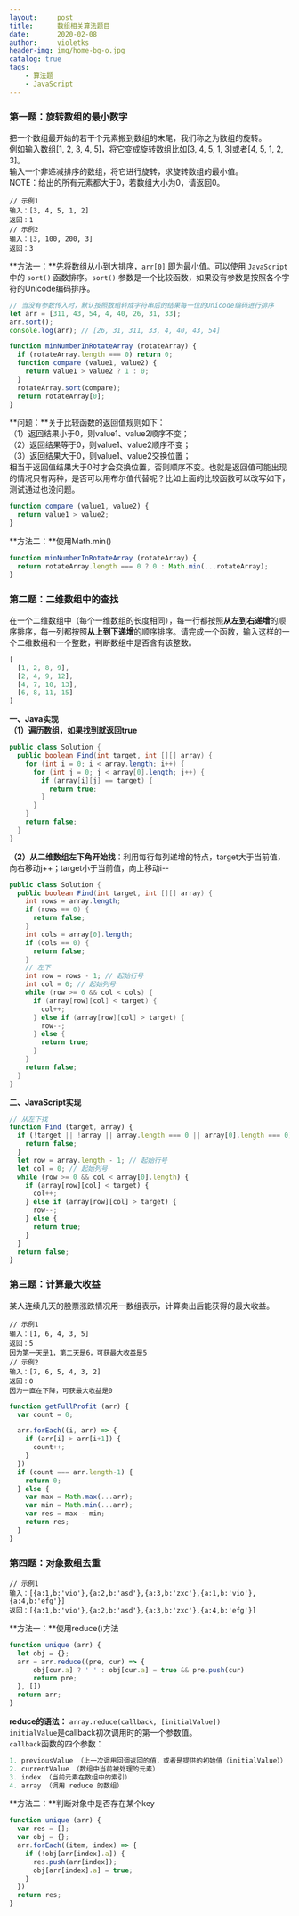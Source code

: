 ```yaml
---
layout:     post
title:      数组相关算法题目
date:       2020-02-08
author:     violetks
header-img: img/home-bg-o.jpg
catalog: true
tags:
    - 算法题
    - JavaScript
---
```


### 第一题：旋转数组的最小数字
把一个数组最开始的若干个元素搬到数组的末尾，我们称之为数组的旋转。<br>
例如输入数组[1, 2, 3, 4, 5]，将它变成旋转数组比如[3, 4, 5, 1, 3]或者[4, 5, 1, 2, 3]。<br>
输入一个非递减排序的数组，将它进行旋转，求旋转数组的最小值。<br>
NOTE：给出的所有元素都大于0，若数组大小为0，请返回0。<br>

```
// 示例1
输入：[3, 4, 5, 1, 2]
返回：1
// 示例2
输入：[3, 100, 200, 3]
返回：3
```

**方法一：**先将数组从小到大排序，`arr[0]` 即为最小值。可以使用 `JavaScript` 中的 `sort()` 函数排序。`sort()` 参数是一个比较函数，如果没有参数是按照各个字符的Unicode编码排序。<br>

```javascript
// 当没有参数传入时，默认按照数组转成字符串后的结果每一位的Unicode编码进行排序
let arr = [311, 43, 54, 4, 40, 26, 31, 33];
arr.sort();
console.log(arr); // [26, 31, 311, 33, 4, 40, 43, 54]
```

```javascript
function minNumberInRotateArray (rotateArray) {
  if (rotateArray.length === 0) return 0;
  function compare (value1, value2) {
    return value1 > value2 ? 1 : 0;
  }
  rotateArray.sort(compare);
  return rotateArray[0];
}
```

**问题：**关于比较函数的返回值规则如下：<br>
（1）返回结果小于0，则value1、value2顺序不变；<br>
（2）返回结果等于0，则value1、value2顺序不变；<br>
（3）返回结果大于0，则value1、value2交换位置；<br>
相当于返回值结果大于0时才会交换位置，否则顺序不变。也就是返回值可能出现的情况只有两种，是否可以用布尔值代替呢？比如上面的比较函数可以改写如下，测试通过也没问题。<br>
```javascript
function compare (value1, value2) {
  return value1 > value2;
}
```

**方法二：**使用Math.min()<br>
```javascript
function minNumberInRotateArray (rotateArray) {
  return rotateArray.length === 0 ? 0 : Math.min(...rotateArray);
}
```

### 第二题：二维数组中的查找
在一个二维数组中（每个一维数组的长度相同），每一行都按照**从左到右递增**的顺序排序，每一列都按照**从上到下递增**的顺序排序。请完成一个函数，输入这样的一个二维数组和一个整数，判断数组中是否含有该整数。<br>
```javascript
[
  [1, 2, 8, 9],
  [2, 4, 9, 12],
  [4, 7, 10, 13],
  [6, 8, 11, 15]
]
```
**一、Java实现**<br>
**（1）遍历数组，如果找到就返回true**<br>
```java
public class Solution {
  public boolean Find(int target, int [][] array) {
    for (int i = 0; i < array.length; i++) {
      for (int j = 0; j < array[0].length; j++) {
        if (array[i][j] == target) {
          return true;
        }
      }
    }
    return false;
  }
}
```
**（2）从二维数组左下角开始找**：利用每行每列递增的特点，target大于当前值，向右移动j++；target小于当前值，向上移动i--<br>
```java
public class Solution {
  public boolean Find(int target, int [][] array) {
    int rows = array.length;
    if (rows == 0) {
      return false;
    }
    int cols = array[0].length;
    if (cols == 0) {
      return false;
    }
    // 左下
    int row = rows - 1; // 起始行号
    int col = 0; // 起始列号
    while (row >= 0 && col < cols) {
      if (array[row][col] < target) {
        col++;
      } else if (array[row][col] > target) {
        row--;
      } else {
        return true;
      }
    }
    return false;
  }
}
```
**二、JavaScript实现**<br>
```javascript
// 从左下找
function Find (target, array) {
  if (!target || !array || array.length === 0 || array[0].length === 0) {
    return false;
  }
  let row = array.length - 1; // 起始行号
  let col = 0; // 起始列号
  while (row >= 0 && col < array[0].length) {
    if (array[row][col] < target) {
      col++;
    } else if (array[row][col] > target) {
      row--;
    } else {
      return true;
    }
  }
  return false;
}
```

### 第三题：计算最大收益
某人连续几天的股票涨跌情况用一数组表示，计算卖出后能获得的最大收益。<br>
```
// 示例1
输入：[1, 6, 4, 3, 5]
返回：5
因为第一天是1，第二天是6，可获最大收益是5
// 示例2
输入：[7, 6, 5, 4, 3, 2]
返回：0
因为一直在下降，可获最大收益是0
```

```javascript
function getFullProfit (arr) {
  var count = 0;

  arr.forEach((i, arr) => {
    if (arr[i] > arr[i+1]) {
      count++;
    }
  })
  if (count === arr.length-1) {
    return 0;
  } else {
    var max = Math.max(...arr);
    var min = Math.min(...arr);
    var res = max - min;
    return res;
  }
}
```

### 第四题：对象数组去重
```
// 示例1
输入：[{a:1,b:'vio'},{a:2,b:'asd'},{a:3,b:'zxc'},{a:1,b:'vio'},{a:4,b:'efg'}]
返回：[{a:1,b:'vio'},{a:2,b:'asd'},{a:3,b:'zxc'},{a:4,b:'efg'}]
```

**方法一：**使用reduce()方法<br>
```javascript
function unique (arr) {
  let obj = {};
  arr = arr.reduce((pre, cur) => {
      obj[cur.a] ? ' ' : obj[cur.a] = true && pre.push(cur)
      return pre;
  }, [])
  return arr;
}
```

**reduce的语法：** `array.reduce(callback, [initialValue])`<br>
`initialValue`是callback初次调用时的第一个参数值。<br>
`callback`函数的四个参数：<br>
```javascript
1. previousValue （上一次调用回调返回的值，或者是提供的初始值（initialValue））
2. currentValue （数组中当前被处理的元素）
3. index （当前元素在数组中的索引）
4. array （调用 reduce 的数组）
```

**方法二：**判断对象中是否存在某个key<br>
```javascript
function unique (arr) {
  var res = [];
  var obj = {};
  arr.forEach((item, index) => {
    if (!obj[arr[index].a]) {
      res.push(arr[index]);
      obj[arr[index].a] = true;
    }
  })
  return res;
}
```